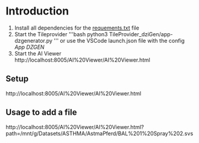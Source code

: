 # Introduction 

1. Install all dependencies for the [requements.txt](TileProvider_dziGen/requirements.txt) file
2. Start the Tileprovider
'''bash
python3 TileProvider_dziGen/app-dzgenerator.py
'''
or use the VSCode launch.json file with the config *App DZGEN*
3. Start the AI Viewer http://localhost:8005/AI%20Viewer/AI%20Viewer.html


## Setup

http://localhost:8005/AI%20Viewer/AI%20Viewer.html

## Usage to add a file
http://localhost:8005/AI%20Viewer/AI%20Viewer.html?path=/mnt/g/Datasets/ASTHMA/AstmaPferd/BAL%201%20Spray%202.svs


